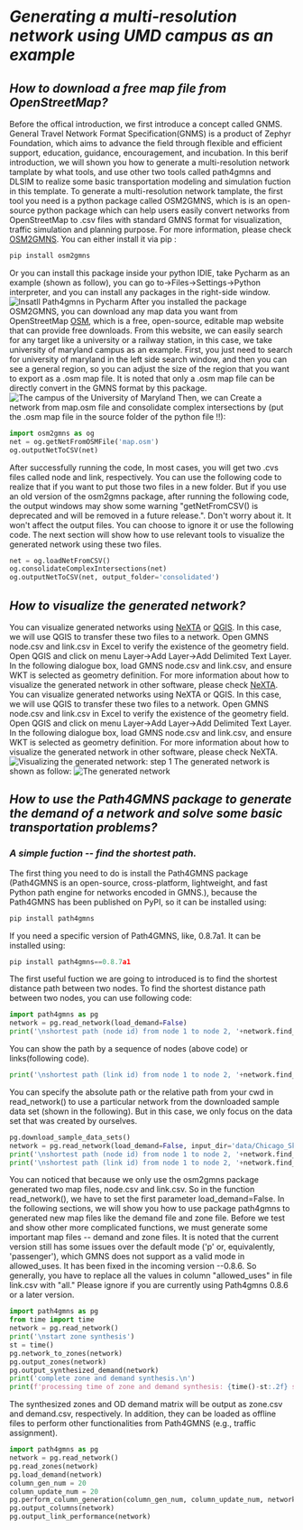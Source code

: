 # ***Generating a multi-resolution network using UMD campus as an example***
## ***How to download a free map file from OpenStreetMap?***
Before the offical introduction, we first introduce a concept called GNMS. General Travel Network Format Specification(GNMS) is a product of Zephyr Foundation, which aims to advance the field through flexible and efficient support, education, guidance, encouragement, and incubation.
In this berif introduction, we will shown you how to generate a multi-resolution network tamplate by what tools, and use other two tools called path4gmns and DLSIM to realize some basic transportation modeling and simulation fuction in this template. To generate a multi-resolution network tamplate, the first tool you need is a python package called OSM2GMNS, which is is an open-source python package which can help users easily convert networks from OpenStreetMap to .csv files with standard GMNS format for visualization, traffic simulation and planning purpose. For more information, please check  [OSM2GMNS](https://github.com/asu-trans-ai-lab/OSM2GMNS). You can either install it via pip :
```python
pip install osm2gmns
```
Or you can install this package inside your python IDIE, take Pycharm as an example (shown as follow), you can go to->Files->Settings->Python interpreter, and you can install any packages in the right-side window. ![Insatll Path4gmns in Pycharm](https://github.com/YuanzhengLei/YuanzhengLei.GitHub.io/blob/main/1.png)
After you installed the package OSM2GMNS, you can download any map data you want from OpenStreetMap [OSM](https://www.openstreetmap.org/), which is a free, open-source, editable map website that can provide free downloads. From this website, we can easily search for any target like a university or a railway station, in this case, we take university of maryland campus as an example. First, you just need to search for university of maryland in the left side search window, and then you can see a general region, so you can adjust the size of the region that you want to export as a .osm map file. It is noted that only a .osm map file can be directly convert in the GMNS format by this package.![The campus of the University of Maryland](https://github.com/YuanzhengLei/YuanzhengLei.GitHub.io/blob/main/2.png)
Then, we can Create a network from map.osm file and consolidate complex intersections by (put the .osm map file in the source folder of the python file !!):
```python
import osm2gmns as og
net = og.getNetFromOSMFile('map.osm')
og.outputNetToCSV(net)  
```
After successfully running the code, In most cases, you will get two .cvs files called node and link, respectively. You can use the following code to realize that if you want to put those two files in a new folder. But if you use an old version of the osm2gmns package, after running the following code, the output windows may show some warning "getNetFromCSV() is deprecated and will be removed in a future release.". Don't worry about it. It won't affect the output files. You can choose to ignore it or use the following code. The next section will show how to use relevant tools to visualize the generated network using these two files.
```python
net = og.loadNetFromCSV()
og.consolidateComplexIntersections(net)
og.outputNetToCSV(net, output_folder='consolidated') 
```
## ***How to visualize the generated network?***
You can visualize generated networks using [NeXTA](https://github.com/asu-trans-ai-lab/NeXTA4GMNS) or [QGIS](https://qgis.org/en/site/). In this case, we will use QGIS to transfer these two files to a network. Open GMNS node.csv and link.csv in Excel to verify the existence of the geometry field.
Open QGIS and click on menu Layer->Add Layer->Add Delimited Text Layer. In the following dialogue box, load GMNS node.csv and link.csv, and ensure WKT is selected as geometry definition. For more information about how to visualize the generated network in other software, please check [NeXTA](https://github.com/asu-trans-ai-lab/NeXTA4GMNS).
You can visualize generated networks using NeXTA or QGIS. In this case, we will use QGIS to transfer these two files to a network. Open GMNS node.csv and link.csv in Excel to verify the existence of the geometry field. Open QGIS and click on menu Layer->Add Layer->Add Delimited Text Layer. In the following dialogue box, load GMNS node.csv and link.csv, and ensure WKT is selected as geometry definition. For more information about how to visualize the generated network in other software, please check NeXTA.
![Visualizing the generated network: step 1](https://github.com/YuanzhengLei/YuanzhengLei.GitHub.io/blob/main/3.png)
The generated network is shown as follow:
![The generated network](https://github.com/YuanzhengLei/YuanzhengLei.GitHub.io/blob/main/5.png)
## ***How to use the Path4GMNS package to generate the demand of a network and solve some basic transportation problems?***
### ***A simple fuction -- find the shortest path.***
The first thing you need to do is install the Path4GMNS package (Path4GMNS is an open-source, cross-platform, lightweight, and fast Python path engine for networks encoded in GMNS.), because the Path4GMNS has been published on PyPI, so it can be installed using:
```python
pip install path4gmns
```
If you need a specific version of Path4GMNS, like, 0.8.7a1. It can be installed using:
```python
pip install path4gmns==0.8.7a1
```
The first useful fuction we are going to introduced is to find the shortest distance path between two nodes. To find the shortest distance path between two nodes, you can use following code:
```python
import path4gmns as pg
network = pg.read_network(load_demand=False)
print('\nshortest path (node id) from node 1 to node 2, '+network.find_shortest_path(1, 2))
```
You can show the path by a sequence of nodes (above code) or links(following code).
```python
print('\nshortest path (link id) from node 1 to node 2, '+network.find_shortest_path(1, 2, seq_type='link'))
```
You can specify the absolute path or the relative path from your cwd in read_network() to use a particular network from the downloaded sample data set (shown in the following). But in this case, we only focus on the data set that was created by ourselves.
```python
pg.download_sample_data_sets()
network = pg.read_network(load_demand=False, input_dir='data/Chicago_Sketch')
print('\nshortest path (node id) from node 1 to node 2, '+network.find_shortest_path(1, 2))
print('\nshortest path (link id) from node 1 to node 2, '+network.find_shortest_path(1, 2, seq_type='link'))
```
You can noticed that because we only use the osm2gmns package generated two map files, node.csv and link.csv. So in the function read_network(), we have to set the first parameter load_demand=False. In the following sections, we will show you how to use package path4gmns to generated new map files like the demand file and zone file.
Before we test and show other more complicated functions, we must generate some important map files -- demand and zone files. It is noted that the current version still has some issues over the default mode ('p' or, equivalently, 'passenger'), which GMNS does not support as a valid mode in allowed_uses. It has been fixed in the incoming version --0.8.6. So generally, you have to replace all the values in column "allowed_uses" in file link.csv with "all." Please ignore if you are currently using Path4gmns 0.8.6 or a later version. 
```python
import path4gmns as pg
from time import time
network = pg.read_network()
print('\nstart zone synthesis')
st = time()
pg.network_to_zones(network)
pg.output_zones(network)
pg.output_synthesized_demand(network)
print('complete zone and demand synthesis.\n')
print(f'processing time of zone and demand synthesis: {time()-st:.2f} s')
```
The synthesized zones and OD demand matrix will be output as zone.csv and demand.csv, respectively. In addition, they can be loaded as offline files to perform other functionalities from Path4GMNS (e.g., traffic assignment).
```python
import path4gmns as pg
network = pg.read_network()
pg.read_zones(network)
pg.load_demand(network)
column_gen_num = 20
column_update_num = 20
pg.perform_column_generation(column_gen_num, column_update_num, network)
pg.output_columns(network)
pg.output_link_performance(network)
```
